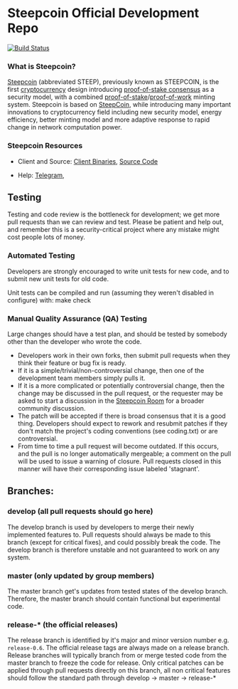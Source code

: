 
Steepcoin Official Development Repo
==================================

[![Build Status](https://travis-ci.org/steepcoin/steepcoin.svg?branch=master)](https://travis-ci.org/steepcoin/steepcoin)

### What is Steepcoin?
[Steepcoin](https://steepcoin.money) (abbreviated STEEP), previously known as STEEPCOIN, is the first [cryptocurrency](https://en.wikipedia.org/wiki/Cryptocurrency) design introducing [proof-of-stake consensus](https://steepcoin.money/resources#whitepaper) as a security model, with a combined [proof-of-stake](https://steepcoin.money/resources#whitepaper)/[proof-of-work](https://en.wikipedia.org/wiki/Proof-of-work_system) minting system. Steepcoin is based on [SteepCoin](https://steepcoin.money), while introducing many important innovations to cryptocurrency field including new security model, energy efficiency, better minting model and more adaptive response to rapid change in network computation power.

### Steepcoin Resources
* Client and Source:
[Client Binaries](https://steepcoin.money/wallet),
[Source Code](https://github.com/steepdevel/steepcoin)


* Help:
[Telegram](https://t.me/joinchat/46Vb1lwOU-gyN2I6),


Testing
-------

Testing and code review is the bottleneck for development; we get more pull
requests than we can review and test. Please be patient and help out, and
remember this is a security-critical project where any mistake might cost people
lots of money.

### Automated Testing

Developers are strongly encouraged to write unit tests for new code, and to submit new unit tests for old code.

Unit tests can be compiled and run (assuming they weren't disabled in configure) with:
  make check


### Manual Quality Assurance (QA) Testing

Large changes should have a test plan, and should be tested by somebody other
than the developer who wrote the code.

* Developers work in their own forks, then submit pull requests when they think their feature or bug fix is ready.
* If it is a simple/trivial/non-controversial change, then one of the development team members simply pulls it.
* If it is a more complicated or potentially controversial change, then the change may be discussed in the pull request, or the requester may be asked to start a discussion in the [Steepcoin Room](https://t.me/joinchat/46Vb1lwOU-gyN2I6) for a broader community discussion.
* The patch will be accepted if there is broad consensus that it is a good thing. Developers should expect to rework and resubmit patches if they don't match the project's coding conventions (see coding.txt) or are controversial.
* From time to time a pull request will become outdated. If this occurs, and the pull is no longer automatically mergeable; a comment on the pull will be used to issue a warning of closure.  Pull requests closed in this manner will have their corresponding issue labeled 'stagnant'.

## Branches:

### develop (all pull requests should go here)
The develop branch is used by developers to merge their newly implemented features to.
Pull requests should always be made to this branch (except for critical fixes), and could possibly break the code.
The develop branch is therefore unstable and not guaranteed to work on any system.

### master (only updated by group members)
The master branch get's updates from tested states of the develop branch.
Therefore, the master branch should contain functional but experimental code.

### release-* (the official releases)
The release branch is identified by it's major and minor version number e.g. `release-0.6`.
The official release tags are always made on a release branch.
Release branches will typically branch from or merge tested code from the master branch to freeze the code for release.
Only critical patches can be applied through pull requests directly on this branch, all non critical features should follow the standard path through develop -> master -> release-*
